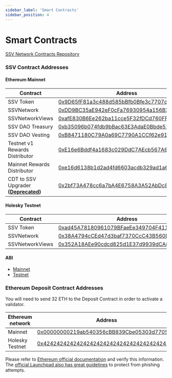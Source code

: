 ```yaml
---
sidebar_label: 'Smart Contracts'
sidebar_position: 4
---
```


# Smart Contracts

[SSV Network Contracts Repository](https://github.com/ssvlabs/ssv-network/tree/main/contracts)

### SSV Contract Addresses <a href="#bhl3qnbkn7py" id="bhl3qnbkn7py"></a>

#### Ethereum Mainnet

| Contract                  | Address                                                                                              |
|---------------------------|------------------------------------------------------------------------------------------------------|
| SSV Token                 | [0x9D65fF81a3c488d585bBfb0Bfe3c7707c7917f54](https://etherscan.io/address/0x9D65fF81a3c488d585bBfb0Bfe3c7707c7917f54) |
| SSVNetwork                | [0xDD9BC35aE942eF0cFa76930954a156B3fF30a4E1](https://etherscan.io/address/0xDD9BC35aE942eF0cFa76930954a156B3fF30a4E1) |
| SSVNetworkViews           | [0xafE830B6Ee262ba11cce5F32fDCd760FFE6a66e4](https://etherscan.io/address/0xafE830B6Ee262ba11cce5F32fDCd760FFE6a66e4) |
| SSV DAO Treasury          | [0xb35096b074fdb9bBac63E3AdaE0Bbde512B2E6b6](https://etherscan.io/address/0xb35096b074fdb9bBac63E3AdaE0Bbde512B2E6b6) |
| SSV DAO Vesting           | [0xB8471180C79A0a69C7790A1CCf62e91b3c3559Bf](https://etherscan.io/address/0xB8471180C79A0a69C7790A1CCf62e91b3c3559Bf) |
| Testnet v1 Rewards Distributor | [0xE16e6Bddf4a1683c029DdC7AEcb567A6095e95A6](https://etherscan.io/address/0xE16e6Bddf4a1683c029DdC7AEcb567A6095e95A6) |
| Mainnet Rewards Distributor | [0xe16d6138b1d2ad4fd6603acdb329ad1a6cd26d9f](https://etherscan.io/address/0xe16d6138b1d2ad4fd6603acdb329ad1a6cd26d9f) |
| CDT to SSV Upgrader **([Deprecated](https://snapshot.box/#/s:mainnet.ssvnetwork.eth/proposal/0xff1b868f97de48db3ba26c5254e9902645ed55b5107a84ee0cbcb98b31973f27))**     | [0x2bf73A478cc6a7bA4E6758A3A52AbDc8CDBa735E](https://etherscan.io/address/0x2bf73A478cc6a7bA4E6758A3A52AbDc8CDBa735E) |


#### Holesky Testnet

| Contract        | Address                                                                                                      |
|-----------------|-------------------------------------------------------------------------------------------------------------|
| SSV Token       | [0xad45A78180961079BFaeEe349704F411dfF947C6](https://holesky.etherscan.io/address/0xad45A78180961079BFaeEe349704F411dfF947C6) |
| SSVNetwork      | [0x38A4794cCEd47d3baf7370CcC43B560D3a1beEFA](https://holesky.etherscan.io/address/0x38A4794cCEd47d3baf7370CcC43B560D3a1beEFA) |
| SSVNetworkViews | [0x352A18AEe90cdcd825d1E37d9939dCA86C00e281](https://holesky.etherscan.io/address/0x352A18AEe90cdcd825d1E37d9939dCA86C00e281) |


#### ABI

* [Mainnet](https://github.com/ssvlabs/ssv-network/tree/contract-abi/docs/mainnet/v1.2.0/abi)
* [Testnet](https://github.com/ssvlabs/ssv-network/tree/contract-abi/docs/testnet/v1.2.0/abi)

### Ethereum Deposit Contract Addresses

You will need to send 32 ETH to the Deposit Contract in order to activate a validator.

| Ethereum network | Address                                                                                                         |
|------------------|-----------------------------------------------------------------------------------------------------------------|
| Mainnet          | [0x00000000219ab540356cBB839Cbe05303d7705Fa](https://etherscan.io/address/0x00000000219ab540356cBB839Cbe05303d7705Fa) |
| Holesky Testnet  | [0x4242424242424242424242424242424242424242](https://holesky.etherscan.io/address/0x4242424242424242424242424242424242424242) |


Please refer to [Ethereum official documentation](https://ethereum.org/en/staking/deposit-contract/) and verify this information. The [official Launchpad also has great guidelines](https://holesky.launchpad.ethereum.org/) to protect from phishing attempts.
